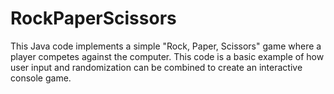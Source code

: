 # RockPaperScissors

This Java code implements a simple "Rock, Paper, Scissors" game where a player competes against the computer.
This code is a basic example of how user input and randomization can be combined to create an interactive console game.
